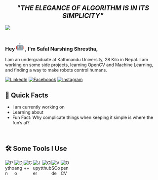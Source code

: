 <h2 align = "center"><em>"THE ELEGANCE OF ALGORITHM IS IN ITS SIMPLICITY"</em></h2>
<img src="https://github.com/SafalNarsingh/SafalNarsingh/blob/bbcd8f6cca149e32c1c5d794d8079e62c8ed34f4/banner_final_github.gif">  

#

<h3>Hey <img src="https://github.com/SafalNarsingh/SafalNarsingh/blob/70858c78df683120fa5934d3e60a0cf22c09d929/robot.gif" width="25"> , I'm Safal Narshing Shrestha,  </h3>

I am an undergraduate at Kathmandu University, 28 Kilo in Nepal. I am working on some side projects, learning OpenCV and Machine Learning, and finding a way to make robots control humans.

[![LinkedIn](https://img.shields.io/badge/linkedin-%230077B5.svg?style=for-the-badge&logo=linkedin&logoColor=white)](https://www.linkedin.com/in/safalnarsingh/)
[![Faceboook](https://img.shields.io/badge/Facebook-1877F2?style=for-the-badge&logo=facebook&logoColor=white)](https://www.facebook.com/safal.shrestha.5836/)
[![Instagram](https://img.shields.io/badge/Instagram-E4405F?style=for-the-badge&logo=instagram&logoColor=white)](https://www.instagram.com/safalshrestha3/)


<h2>🚴 Quick Facts</h2>

-  I am currently working on 
-  Learning about 
-  Fun Fact: Why complicate things when keeping it simple is where the fun’s at?

<br>

<h2>🛠️ Some Tools I Use</h2>
<img align=left alt="Python" src="https://cdn.jsdelivr.net/gh/devicons/devicon@latest/icons/python/python-original.svg" width = 30>
<img align=left alt="Django" src="https://cdn.jsdelivr.net/gh/devicons/devicon@latest/icons/django/django-plain.svg" width = 30>
<img align=left alt="C++" src="https://cdn.jsdelivr.net/gh/devicons/devicon@latest/icons/cplusplus/cplusplus-original.svg" width = 30>
<img align=left alt="Jupyter" src="https://cdn.jsdelivr.net/gh/devicons/devicon@latest/icons/jupyter/jupyter-original-wordmark.svg" width = 30>
<img align=left alt="Github" src="https://cdn.jsdelivr.net/gh/devicons/devicon@latest/icons/github/github-original.svg" width = 30>
<img align=left alt="VSCode" src="https://cdn.jsdelivr.net/gh/devicons/devicon@latest/icons/vscode/vscode-original.svg" width = 30>
<img align=left alt="OpenCV" src="https://cdn.jsdelivr.net/gh/devicons/devicon@latest/icons/opencv/opencv-original.svg" width = 30>
          
          
          

          
          
          
          
          
          


